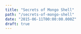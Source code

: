 ```yaml
---
title: "Secrets of Mongo Shell"
path: "/secrets-of-mongo-shell"
date: "2015-06-11T00:00:00.000Z"
draft: true
---
```




